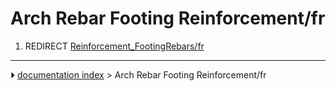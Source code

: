 # Arch Rebar Footing Reinforcement/fr
1.  REDIRECT [Reinforcement_FootingRebars/fr](Reinforcement_FootingRebars/fr.md)



---
⏵ [documentation index](../README.md) > Arch Rebar Footing Reinforcement/fr
